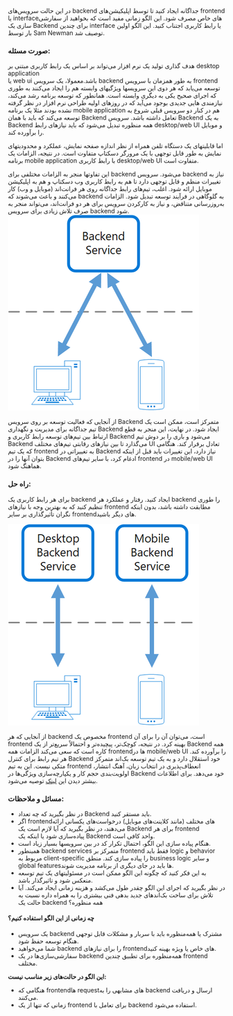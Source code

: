 در این حالت سرویس‌های backend  جداگانه ایجاد کنید تا توسط اپلیکیشن‌های frontend  یا interfaceهای خاص مصرف شود. این الگو زمانی مفید است که بخواهید از سفارشی سازی یک Backend برای چندین interface یا رابط کاربری اجتناب کنید. این الگو اولین بار توسط Sam Newman توصیف شد.

### **صورت مسئله:**

هدف گذاری تولید یک نرم افزار می‌تواند بر اساس یک رابط کاربری مبتنی بر desktop application  
یا web ui باشد.معمولا، یک سرویس backend به طور همزمان با سرویس frontend توسعه می‌یابد که هر دوی این سرویسها ویژگیهای وابسته هم را ایجاد می‌کنند به طوری که اجرای صحیح یکی به دیگری وابسته است. همانطور که توسعه برنامه رشد می‌کند، نیازمندی هایی جدیدی بوجود می‌آید که در روزهای اولیه طراحی نرم افزار در نظر گرفته نشده بودند مثلا یک برنامه mobile application هم در کنار دو سرویس قبلی شروع به توسعه می‌کند که باید با همان Backend تعامل داشته باشد. سرویس Backend به یک Backend همه منظوره تبدیل می‌شود که باید نیازهای رابط desktop/web UI و موبایل را برآورده کند.

اما قابلیتهای یک دستگاه تلفن همراه از نظر اندازه صفحه نمایش، عملکرد و محدودیتهای نمایش به طور قابل توجهی با یک مرورگر دسکتاپ متفاوت است. در نتیجه، الزامات یک برنامه mobile application با رابط کاربری desktop/web UI متفاوت است.

این تفاوتها منجر به الزامات مختلفی برای backend می‌شود. سرویس backend نیاز به تغییرات منظم و قابل توجهی دارد تا هم به رابط کاربری وب دسکتاپ و هم به اپلیکیشن موبایل ارائه شود. اغلب، تیم‌های رابط جداگانه روی هر فرانت‌اند (موبایل و وب) کار می‌کنند و باعث می‌شوند که backend به گلوگاهی در فرآیند توسعه تبدیل شود. الزامات به‌روزرسانی متناقض، و نیاز به کارکردن سرویس برای هر دو فرانت‌اند، می‌تواند منجر به صرف تلاش زیادی برای سرویس backend شود.
![backend-for-frontend](../assets/design_implementation/backend-for-frontend.png)


از آنجایی که فعالیت توسعه بر روی سرویس Backend متمرکز است، ممکن است یک تیم جداگانه برای مدیریت و نگهداری Backend ایجاد شود. در نهایت، این منجر به قطع ارتباط بین تیم‌های توسعه رابط کاربری و Backend می‌شود و باری را بر دوش تیم Backend می‌گذارد تا بین نیازهای رقابتی تیم‌های مختلف UI تعادل برقرار کند. هنگامی که یک تیم frontend به تغییراتی در Backend نیاز دارد، این تغییرات باید قبل از اینکه بتوان آنها را در Backend ادغام کرد، با سایر تیم‌های frontend در mobile/web UI هماهنگ شود.

### **راه حل:**

برای هر رابط کاربری یک backend ایجاد کنید. رفتار و عملکرد هر backend را طوری تنظیم کنید که به بهترین وجه با نیازهای frontend مطابقت داشته باشد، بدون اینکه نگران تأثیرگذاری بر سایر frontendهای دیگر باشید.

![backend-for-frontend-example](../assets/design_implementation/backend-for-frontend-example.png)


از آنجایی که هر backend مخصوص یک frontend است، می‌توان آن را برای آن frontend بهینه کرد. در نتیجه، کوچک‌تر، پیچیده‌تر و احتمالاً سریع‌تر از یک Backend همه کاره است که سعی می‌کند الزامات همه frontendها در mobile/web UI را برآورده کند. هر تیم رابط برای کنترل Backend خود استقلال دارد و به یک تیم توسعه بک‌اند متمرکز متکی نیست. این به تیم frontend انعطاف‌پذیری در انتخاب زبان، آهنگ انتشار، اولویت‌بندی حجم کار و یکپارچه‌سازی ویژگی‌ها در Backend خود می‌دهد. برای اطلاعات بیشتر دیدن این [لینک](https://l.vrgl.ir/r?ad=1&l=https%3A%2F%2Fsamnewman.io%2Fpatterns%2Farchitectural%2Fbff%2F&si=j1w15tl5lxku&st=post&k=K%2BejvNeKmVHa7Te7XHooLgxSU1E3NQNjufKILhSQdl8%3D) توصیه می‌شود.

### مسائل و ملاحظات:

- در نظر بگیرید که چه تعداد Backend باید مستقر کنید.
- اگر frontendهای مختلف (مانند کلاینت‌های موبایل) درخواست‌های یکسانی ارائه می‌دهند، در نظر بگیرید که آیا لازم است یک Backend برای هر frontend پیاده‌سازی شود یا اینکه یک Backend واحد کافی است.
- هنگام پیاده سازی این الگو، احتمال تکرار کد در بین سرویسها بسیار زیاد است.
- همینطور backend services متمرکز بر frontend فقط باید logic و behavior مربوط به client-specific را پیاده سازی کند. منطق business logic و سایر global featuresها باید در جای دیگری از برنامه مدیریت شوند.
- به این فکر کنید که چگونه این الگو ممکن است در مسئولیتهای یک تیم توسعه منعکس شود و تاثیرگذار باشد.
- در نظر بگیرید که اجرای این الگو چقدر طول می‌کشد و هزینه زمانی ایجاد می‌کند. آیا تلاش برای ساخت بک‌اندهای جدید بدهی فنی بیشتری را به همراه داره نسبت به حالت یک backend همه منظوره؟

#### **چه زمانی از این الگو استفاده کنیم؟**

- یک سرویس backend مشترک یا همه‌منظوره باید با سربار و مشکلات قابل توجهی هنگام توسعه حفظ شود.
- شما می‌خواهید backend را برای نیازهای frontendهای خاص یا ویژه بهینه کنید.
- سفارشی‌سازی‌ها در یک backend همه‌منظوره برای تطبیق چندین frontend مختلف.

  

**این الگو در حالت‌های زیر مناسب نیست:**

- هنگامی که frontendها requestهای مشابهی را به backend ارسال و دریافت می‌کنند.
- زمانی که تنها از یک frontend برای تعامل با backend استفاده می‌شود.